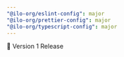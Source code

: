 ```yaml
---
"@ilo-org/eslint-config": major
"@ilo-org/prettier-config": major
"@ilo-org/typescript-config": major
---
```


🎉 Version 1 Release
